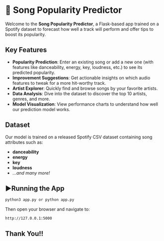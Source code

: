 # 🎵 Song Popularity Predictor

Welcome to the **Song Popularity Predictor**, a Flask-based app trained on a Spotify dataset to forecast how well a track will perform and offer tips to boost its popularity.

##  Key Features

- **Popularity Prediction**: Enter an existing song or add a new one (with features like danceability, energy, key, loudness, etc.) to see its predicted popularity.
- **Improvement Suggestions**: Get actionable insights on which audio features to tweak for a more hit-worthy track.
- **Artist Explorer**: Quickly find and browse songs by your favorite artists.
- **Data Analysis**: Dive into the dataset to discover the top 10 artists, genres, and more.
- **Model Visualization**: View performance charts to understand how well our prediction model works.

##  Dataset

Our model is trained on a released Spotify CSV dataset containing song attributes such as:

- **danceability**
- **energy**
- **key**
- **loudness**
- _…and many more!_

## ▶Running the App

```bash
python3 app.py or python app.py
``` 

Then open your browser and navigate to:

```
http://127.0.0.1:5000
```
## Thank You!!
